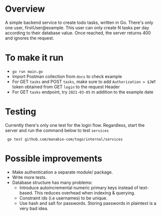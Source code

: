 # Overview
A simple backend service to create todo tasks, written in Go.
There's only one user, firstUser@example. This user can only create N tasks per day according to their database value. Once reached, the server returns 400 and ignores the request.
# To make it run
- `go run main.go`
- Import Postman collection from `docs` to check example
- For GET `tasks` and POST `tasks`, make sure to add `Authorization = $JWT` token obtained from GET `login` to the request Header
- For GET `tasks` endpoint, try `2021-03-05` in addition to the example date

# Testing
Currently there's only one test for the login flow. Regardless, start the server and run the command below to test `services`
```
 go test github.com/manabie-com/togo/internal/services
```

# Possible improvements
- Make authentication a separate module/ package.
- Write more tests.
- Database structure has many problems:
    - Introduce autoincremental numeric primary keys instead of text-based. This reduces overhead when indexing & querying.
    - Constraint ids (i.e usernames) to be unique. 
    - Use hash and salt for passwords. Storing passwords in plaintext is a very bad idea.